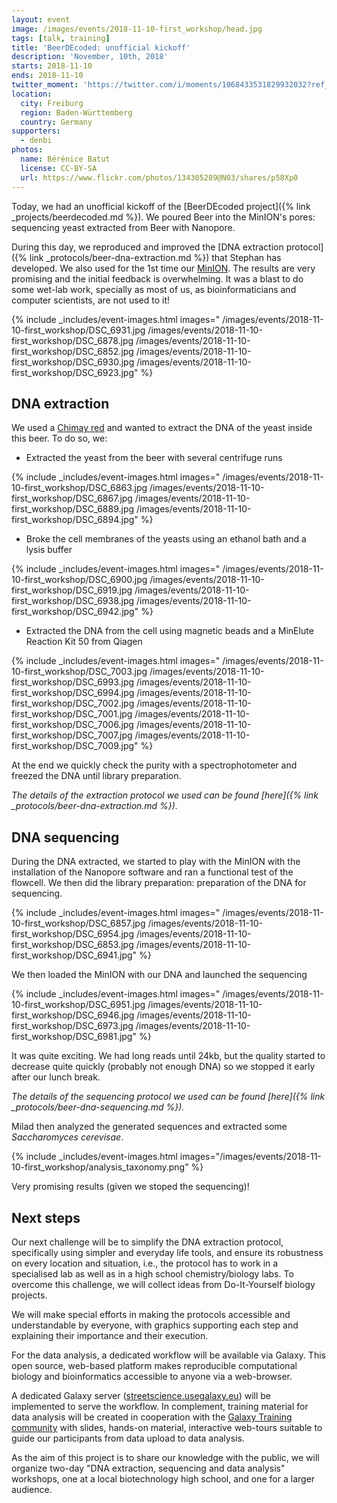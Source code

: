 ```yaml
---
layout: event
image: /images/events/2018-11-10-first_workshop/head.jpg
tags: [talk, training]
title: 'BeerDEcoded: unofficial kickoff'
description: 'November, 10th, 2018'
starts: 2018-11-10
ends: 2018-11-10
twitter_moment: 'https://twitter.com/i/moments/1068433531829932032?ref_src=twsrc%5Etfw'
location:
  city: Freiburg
  region: Baden-Württemberg
  country: Germany
supporters:
  - denbi
photos:
  name: Bérénice Batut
  license: CC-BY-SA
  url: https://www.flickr.com/photos/134305289@N03/shares/p58Xp0
---
```


Today, we had an unofficial kickoff of the [BeerDEcoded
project]({% link _projects/beerdecoded.md %}). We poured Beer into the MinION's
pores: sequencing yeast extracted from Beer with Nanopore.

During this day, we reproduced and improved the [DNA extraction
protocol]({% link _protocols/beer-dna-extraction.md %}) that Stephan has
developed. We also used for the 1st time our
[MinION](nanoporetech.com/products/minion). The results are very promising and
the initial feedback is overwhelming. It was a blast to do some wet-lab work,
specially as most of us, as bioinformaticians and computer scientists, are not
used to it!

{% include _includes/event-images.html images="
  /images/events/2018-11-10-first_workshop/DSC_6931.jpg
  /images/events/2018-11-10-first_workshop/DSC_6878.jpg
  /images/events/2018-11-10-first_workshop/DSC_6852.jpg
  /images/events/2018-11-10-first_workshop/DSC_6930.jpg
  /images/events/2018-11-10-first_workshop/DSC_6923.jpg"
%}

## DNA extraction

We used a [Chimay red](http://chimay.com/bieres/rouge) and wanted to extract the
DNA of the yeast inside this beer. To do so, we:

- Extracted the yeast from the beer with several centrifuge runs

{% include _includes/event-images.html images="
  /images/events/2018-11-10-first_workshop/DSC_6863.jpg
  /images/events/2018-11-10-first_workshop/DSC_6867.jpg
  /images/events/2018-11-10-first_workshop/DSC_6889.jpg
  /images/events/2018-11-10-first_workshop/DSC_6894.jpg"
%}

- Broke the cell membranes of the yeasts using an ethanol bath and a lysis buffer

{% include _includes/event-images.html images="
  /images/events/2018-11-10-first_workshop/DSC_6900.jpg
  /images/events/2018-11-10-first_workshop/DSC_6919.jpg
  /images/events/2018-11-10-first_workshop/DSC_6938.jpg
  /images/events/2018-11-10-first_workshop/DSC_6942.jpg"
%}

- Extracted the DNA from the cell using magnetic beads and a MinElute Reaction Kit 50 from Qiagen

{% include _includes/event-images.html images="
  /images/events/2018-11-10-first_workshop/DSC_7003.jpg
  /images/events/2018-11-10-first_workshop/DSC_6993.jpg
  /images/events/2018-11-10-first_workshop/DSC_6994.jpg
  /images/events/2018-11-10-first_workshop/DSC_7002.jpg
  /images/events/2018-11-10-first_workshop/DSC_7001.jpg
  /images/events/2018-11-10-first_workshop/DSC_7006.jpg
  /images/events/2018-11-10-first_workshop/DSC_7007.jpg
  /images/events/2018-11-10-first_workshop/DSC_7009.jpg"
%}

At the end we quickly check the purity with a spectrophotometer and freezed the
DNA until library preparation.

*The details of the extraction protocol we used can be found [here]({% link
_protocols/beer-dna-extraction.md %}).*

## DNA sequencing

During the DNA extracted, we started to play with the MinION with the
installation of the Nanopore software and ran a functional test of the flowcell.
We then did the library preparation: preparation of the DNA for sequencing.

{% include _includes/event-images.html images="
  /images/events/2018-11-10-first_workshop/DSC_6857.jpg
  /images/events/2018-11-10-first_workshop/DSC_6954.jpg
  /images/events/2018-11-10-first_workshop/DSC_6853.jpg
  /images/events/2018-11-10-first_workshop/DSC_6941.jpg"
%}

We then loaded the MinION with our DNA and launched the sequencing

{% include _includes/event-images.html images="
  /images/events/2018-11-10-first_workshop/DSC_6951.jpg
  /images/events/2018-11-10-first_workshop/DSC_6946.jpg
  /images/events/2018-11-10-first_workshop/DSC_6973.jpg
  /images/events/2018-11-10-first_workshop/DSC_6981.jpg"
%}

It was quite exciting. We had long reads until 24kb, but the quality started to
decrease quite quickly (probably not enough DNA) so we stopped it early after
our lunch break.

*The details of the sequencing protocol we used can be found [here]({% link
_protocols/beer-dna-sequencing.md %}).*

Milad then analyzed the generated sequences and extracted some *Saccharomyces
cerevisae*.

{% include _includes/event-images.html images="/images/events/2018-11-10-first_workshop/analysis_taxonomy.png" %}

Very promising results (given we stoped the sequencing)!

## Next steps

Our next challenge will be to simplify the DNA extraction protocol, specifically
using simpler and everyday life tools, and ensure its robustness on every
location and situation, i.e., the protocol has to work in a specialised lab as
well as in a high school chemistry/biology labs. To overcome this challenge, we
will collect ideas from Do-It-Yourself biology projects.

We will make special efforts in making the protocols accessible and
understandable by everyone, with graphics supporting each step and explaining
their importance and their execution.

For the data analysis, a dedicated workflow will be available via Galaxy.  This
open source, web-based platform makes reproducible computational biology and
bioinformatics accessible to anyone via a web-browser.

A dedicated Galaxy server
([streetscience.usegalaxy.eu](https://streetscience.usegalaxy.eu/)) will be
implemented to serve the workflow. In complement, training material for data
analysis will be created in cooperation with the [Galaxy Training
community](https://galaxyproject.github.io/training-material/) with slides,
hands-on material, interactive web-tours suitable to guide our participants from
data upload to data analysis.

As the aim of this project is to share our knowledge with the public, we will
organize two-day "DNA extraction, sequencing and data analysis" workshops, one
at a local biotechnology high school, and one for a larger audience.
